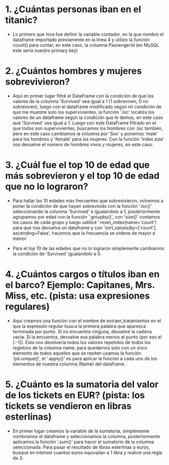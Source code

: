 # 1. ¿Cuántas personas iban en el titanic?
- Lo primero que hice fue definir la variable contador, en la que nombro el dataframe importado previamente en la linea 4 y utilizo la función count() para contar, en este caso, la columna PassengerId (en MySQL este sería nuestro primary key)


# 2. ¿Cuántos hombres y mujeres sobrevivieron?
- Aquí en primer lugar filtré el DataFrame con la condición de que los valores de la columna 'Survived' sea igual a 1 (1 sobreviven, 0 no sobreviven), luego con el dataframe modificado según mi condición de que me muestre solo los supervivientes, la función '.loc' localiza los valores de un dataframe según la condición que le demos, en este caso que 'Survived' sea igual a 1. Luego con este DataFrame filtrado en el que todos son supervivientes, buscamos los hombres con .loc también, pero en este caso cambiamos la columna por 'Sex' y ponemos 'male' para los hombres y 'female' para las mujeres. Con la función 'index.size' nos devuelve el número de hombres vivos y mujeres, en este caso.

# 3. ¿Cuál fue el top 10 de edad que más sobrevieron y el top 10 de edad que no lo lograron?
- Para hallar las 10 edades más frecuentes que sobrevivieron, volvemos a poner la condición de que hayan sobrevivido con la función '.loc()' seleccionando la columna 'Survived' e igualandolo a 1, posteriormente agrupamos por edad con la función '.groupby()', con 'size()' contamos los casos de cada grupo y luego ustilicé '.reset_index(name='count') para que nos devuelva un dataframe y con 'sort_values(by=['count'], ascending=False', hacemos que la frecuencia se ordene de mayor a menor. 

- Para el top 10 de las edades que no lo lograron simplemente cambiamos la condición de 'Survived' igualandolo a 0.

# 4. ¿Cuántos cargos o títulos iban en el barco? Ejemplo: Capitanes, Mrs. Miss, etc. (pista: usa expresiones regulares)
- Aquí creamos una función con el nombre de extraer_tratamientos en el que la expresión regular busca la primera palabra que aparezca terminada por punto. Si no encuentra ninguna, devuelve la cadena vacía. Si la encuentra, devuelve esa palabra menos el punto (por eso el [:-1]). Esto nos devolvería todos los valores repetidos de todos los registros de la columna name, para quedarnos solo con un únco elemento de todos aquellos que se repiten usamos la función 'pd.unique()', el '.apply()' es para aplicar la función a cada uno de los elementos de nuestra columna (Name) del dataframe.

# 5. ¿Cuánto es la sumatoria del valor de los tickets en EUR? (pista: los tickets se vendieron en libras esterlinas)
- En primer lugar creamos la variable de la sumatoria, simplemente nombramos el dataframe y seleccionamos la columna, posteriormente aplicamos la función '.sum()' para hacer el sumatorio de la columna seleccionada. Para pasar el resultado de libras esterlinas a euros, busqué en internet cuantos euros equivalían a 1 libra y realicé una regla de 3.
